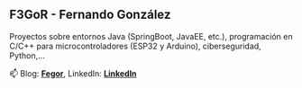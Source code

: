 ## F3GoR - Fernando González

Proyectos sobre entornos Java (SpringBoot, JavaEE, etc.), programación en C/C++ para microcontroladores (ESP32 y Arduino), ciberseguridad, Python,...

📫 Blog: [**Fegor**](https://www.fegor.com/), LinkedIn: [**LinkedIn**](https://www.linkedin.com/in/fegor/)

<!--
**fegorama/fegorama** is a ✨ _special_ ✨ repository because its `README.md` (this file) appears on your GitHub profile.

Here are some ideas to get you started:

- 🔭 I’m currently working on ...
- 🌱 I’m currently learning ...
- 👯 I’m looking to collaborate on ...
- 🤔 I’m looking for help with ...
- 💬 Ask me about ...
- 📫 How to reach me: ...
- 😄 Pronouns: ...
- ⚡ Fun fact: ...
-->
